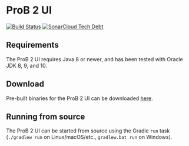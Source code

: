# ProB 2 UI

[![Build Status](https://travis-ci.org/bendisposto/prob2-ui.svg?branch=master)](https://travis-ci.org/bendisposto/prob2-ui)
[![SonarCloud Tech Debt](https://sonarcloud.io/api/project_badges/measure?project=prob2-ui&metric=sqale_index)](https://sonarcloud.io/dashboard?id=prob2-ui)

## Requirements

The ProB 2 UI requires Java 8 or newer, and has been tested with Oracle JDK 8, 9, and 10.

## Download

Pre-built binaries for the ProB 2 UI can be downloaded [here](https://www3.hhu.de/stups/downloads/prob2/).

## Running from source

The ProB 2 UI can be started from source using the Gradle `run` task (`./gradlew run` on Linux/macOS/etc., `gradlew.bat run` on Windows).
